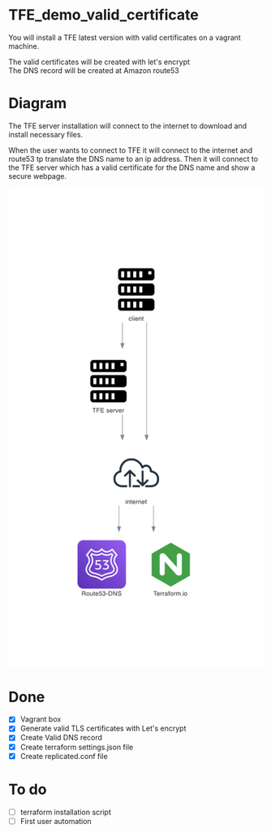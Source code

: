 # TFE_demo_valid_certificate

You will install a TFE latest version with valid certificates on a vagrant machine. 

The valid certificates will be created with let's encrypt  
The DNS record will be created at Amazon route53

# Diagram
The TFE server installation will connect to the internet to download and install necessary files. 

When the user wants to connect to TFE it will connect to the internet and route53 tp translate the DNS name to an ip address. Then it will connect to the TFE server which has a valid certificate for the DNS name and show a secure webpage. 

![](diagram/tfe_self_signed_certificate.png)


# Done
- [x] Vagrant box
- [x] Generate valid TLS certificates with Let's encrypt
- [x] Create Valid DNS record
- [x] Create terraform settings.json file
- [x] Create replicated.conf file

# To do  

- [ ] terraform installation script
- [ ] First user automation
